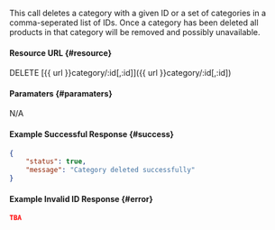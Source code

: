 <!--
@title DELETE category/:id
@author Moltin Ltd
@description Deletes a category with a given ID or in a comma-seperated list of IDs

@sidebar 1
@family Category
@rate No
@auth Yes
@format JSON
@http DELETE
@version beta
-->
This call deletes a category with a given ID or a set of categories in a comma-seperated list of IDs. Once a category has been deleted all products in that category will be removed and possibly unavailable. 

#### Resource URL	{#resource}
DELETE [{{ url }}category/:id[,:id]]({{ url }}category/:id[,:id])


#### Paramaters	{#paramaters}
N/A


#### Example Successful Response	{#success}
``` json
{
    "status": true,
    "message": "Category deleted successfully"
}
```


#### Example Invalid ID Response	{#error}
``` json
TBA
```
